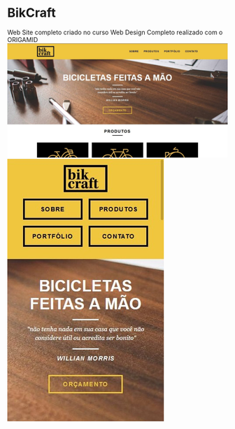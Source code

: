 # BikCraft
Web Site completo criado no curso Web Design Completo realizado com o ORIGAMID
<img src="https://github.com/luizjxcoder/BikCraft/blob/master/img/SharedScreenshot.jpg"/>
<img src="https://github.com/luizjxcoder/BikCraft/blob/master/img/SharedScreenshot2.jpg"/>

